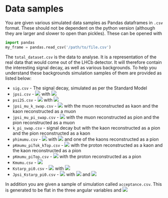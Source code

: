 Data samples
============

You are given various simulated data samples as Pandas dataframes in `.csv` format. These should not be dependent on the python version (although they are larger and slower to open than pickles). These can be opened with 

```python
import pandas
my_frame = pandas.read_csv('/path/to/file.csv')
```

The `total_dataset.csv` is the data to analyse. It is a representation of the real data that would come out of the LHCb detector. It will therefore contain the interesting signal decay, as well as various backgrounds. To help you understand these backgrounds simulation samples of them are provided as listed below:

* `sig.csv` - The signal decay, simulated as per the Standard Model
* `jpsi.csv` - <img src="https://latex.codecogs.com/gif.latex?B^{0}\rightarrow{}J/\psi{}K^{\ast{}0} " /> with <img src="https://latex.codecogs.com/gif.latex?J/\psi\rightarrow\mu\mu " />
* `psi2S.csv` - <img src="https://latex.codecogs.com/gif.latex?B^{0}\rightarrow{}\psi{}(2S)K^{\ast{}0} " /> with <img src="https://latex.codecogs.com/gif.latex?\psi{}(2S)\rightarrow\mu\mu " />
* `jpsi_mu_k_swap.csv` - <img src="https://latex.codecogs.com/gif.latex?B^{0}\rightarrow{}J/\psi{}K^{\ast{}0} " /> with the muon reconstructed as kaon and the kaon reconstructed as a muon
* `jpsi_mu_pi_swap.csv` - <img src="https://latex.codecogs.com/gif.latex?B^{0}\rightarrow{}J/\psi{}K^{\ast{}0} " /> with the muon reconstructed as pion and the pion reconstructed as a muon
* `k_pi_swap.csv` - signal decay but with the kaon reconstructed as a pion and the pion reconstructed as a kaon
* `phimumu.csv` - <img src="https://latex.codecogs.com/gif.latex?B_{s}^{0}\rightarrow{}\phi\mu\mu " /> with <img src="https://latex.codecogs.com/gif.latex?\phi{}\rightarrow{}KK " /> and one of the kaons reconstructed as a pion
* `pKmumu_piTok_kTop.csv` - <img src="https://latex.codecogs.com/gif.latex?\Lambda_{b}^{0}\rightarrow{}pK\mu\mu " /> with the proton reconstructed as a kaon and the kaon reconstructed as a pion
* `pKmumu_piTop.csv`  - <img src="https://latex.codecogs.com/gif.latex?\Lambda_{b}^{0}\rightarrow{}pK\mu\mu " /> with the proton reconstructed as a pion
* `Kmumu.csv` - <img src="https://latex.codecogs.com/svg.image?B^{&plus;}\to&space;K^{&plus;}\mu^{&plus;}\mu^{-} " />
* `Kstarp_pi0.csv` - <img src="https://latex.codecogs.com/svg.image?B^{&plus;}\to&space;K^{\ast{}+}\mu^{&plus;}\mu^{-} " /> with <img src="https://latex.codecogs.com/svg.image?K^{\ast{}+}\to{}K^{&plus;}\pi^{0} " />
* `Jpsi_Kstarp_pi0.csv` - <img src="https://latex.codecogs.com/svg.image?B^{&plus;}\to&space;K^{\ast{}+}J/\psi "/> with <img src="https://latex.codecogs.com/svg.image?K^{\ast{}+}\to{}K^{&plus;}\pi^{0} " /> and <img src="https://latex.codecogs.com/gif.latex?J/\psi\rightarrow\mu\mu " />

In addition you are given a sample of simulation called `acceptance.csv`. This is generated to be flat in the three angular variables and <img src="https://latex.codecogs.com/gif.latex?q^{2}" />
